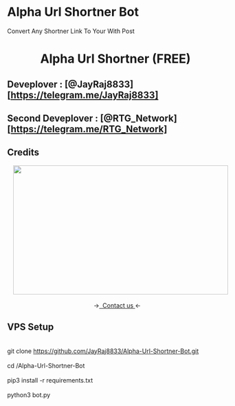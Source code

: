 # Alpha Url Shortner Bot
Convert Any Shortner Link To Your With Post



</p>
<h1 align="center">
  <b>Alpha Url Shortner (FREE)</b>
</h1>

## Deveplover : [@JayRaj8833][https://telegram.me/JayRaj8833]
## Second Deveplover : [@RTG_Network][https://telegram.me/RTG_Network]

## Credits 
<p></p><div class="separator" style="clear: both; text-align: center;"><a href="https://telegram.me/JayRaj8833" imageanchor="1" style="margin-left: 1em; margin-right: 1em;" target="_blank"><img border="0" data-original-height="1080" data-original-width="1080" height="300" src="https://github.com/JayRaj8833/Alpha-url-shortner-bot-v1.0/blob/main/20231122_143416_0000.png" width="500" /></a></div><br /><div style="text-align: center;">&nbsp; -&gt;<a href="https://telegram.me/JayRaj8833" target="_blank">&nbsp; Contact us </a>&lt;-</div><p></p>

## VPS Setup 

<br>git clone https://github.com/JayRaj8833/Alpha-Url-Shortner-Bot.git</br>
<br>cd /Alpha-Url-Shortner-Bot</br>
<br>pip3 install -r requirements.txt</br>
<br>python3 bot.py</br>
